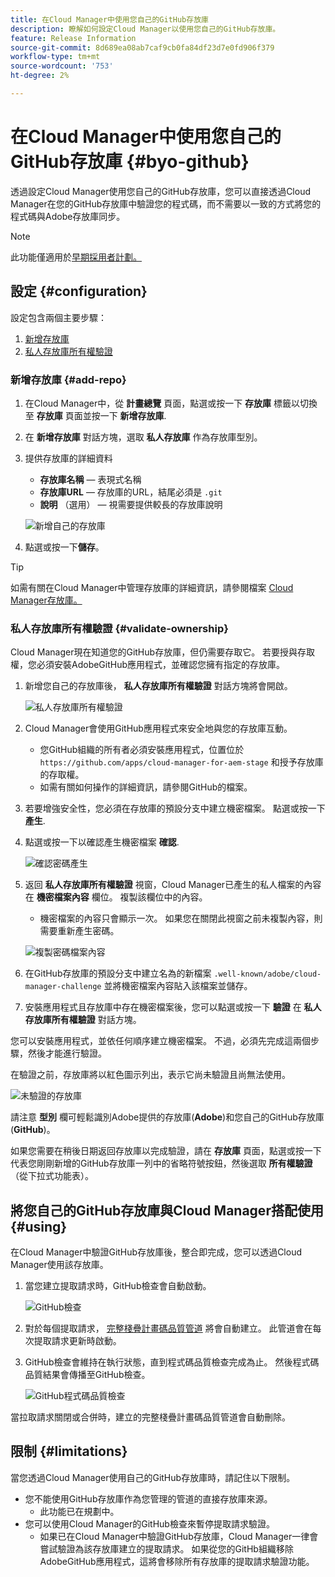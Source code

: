 ```yaml
---
title: 在Cloud Manager中使用您自己的GitHub存放庫
description: 瞭解如何設定Cloud Manager以使用您自己的GitHub存放庫。
feature: Release Information
source-git-commit: 8d689ea08ab7caf9cb0fa84df23d7e0fd906f379
workflow-type: tm+mt
source-wordcount: '753'
ht-degree: 2%

---
```



# 在Cloud Manager中使用您自己的GitHub存放庫 {#byo-github}

透過設定Cloud Manager使用您自己的GitHub存放庫，您可以直接透過Cloud Manager在您的GitHub存放庫中驗證您的程式碼，而不需要以一致的方式將您的程式碼與Adobe存放庫同步。

>[!NOTE]
>
>此功能僅適用於[早期採用者計劃。](/help/implementing/cloud-manager/release-notes/current.md#early-adoption)

## 設定 {#configuration}

設定包含兩個主要步驟：

1. [新增存放庫](#add-repo)
1. [私人存放庫所有權驗證](#validate-ownership)

### 新增存放庫 {#add-repo}

1. 在Cloud Manager中，從 **計畫總覽** 頁面，點選或按一下 **存放庫** 標籤以切換至 **存放庫** 頁面並按一下 **新增存放庫**.

1. 在 **新增存放庫** 對話方塊，選取 **私人存放庫** 作為存放庫型別。

1. 提供存放庫的詳細資料

   * **存放庫名稱**  — 表現式名稱
   * **存放庫URL**  — 存放庫的URL，結尾必須是 `.git`
   * **說明** （選用） — 視需要提供較長的存放庫說明

   ![新增自己的存放庫](/help/implementing/cloud-manager/assets/repos/add-own-github.png)

1. 點選或按一下&#x200B;**儲存**。

>[!TIP]
>
>如需有關在Cloud Manager中管理存放庫的詳細資訊，請參閱檔案 [Cloud Manager存放庫。](/help/implementing/cloud-manager/managing-code/cloud-manager-repositories.md)

### 私人存放庫所有權驗證 {#validate-ownership}

Cloud Manager現在知道您的GitHub存放庫，但仍需要存取它。 若要授與存取權，您必須安裝AdobeGitHub應用程式，並確認您擁有指定的存放庫。

1. 新增您自己的存放庫後， **私人存放庫所有權驗證** 對話方塊將會開啟。

   ![私人存放庫所有權驗證](/help/implementing/cloud-manager/assets/repos/private-repo-validate.png)

1. Cloud Manager會使用GitHub應用程式來安全地與您的存放庫互動。
   * 您GitHub組織的所有者必須安裝應用程式，位置位於 `https://github.com/apps/cloud-manager-for-aem-stage` 和授予存放庫的存取權。
   * 如需有關如何操作的詳細資訊，請參閱GitHub的檔案。

1. 若要增強安全性，您必須在存放庫的預設分支中建立機密檔案。 點選或按一下 **產生**.

1. 點選或按一下以確認產生機密檔案 **確認**.

   ![確認密碼產生](/help/implementing/cloud-manager/assets/repos/confirm-generation.png)

1. 返回 **私人存放庫所有權驗證** 視窗，Cloud Manager已產生的私人檔案的內容在 **機密檔案內容** 欄位。 複製該欄位中的內容。

   * 機密檔案的內容只會顯示一次。 如果您在關閉此視窗之前未複製內容，則需要重新產生密碼。

   ![複製密碼檔案內容](/help/implementing/cloud-manager/assets/repos/new-secret.png)

1. 在GitHub存放庫的預設分支中建立名為的新檔案 `.well-known/adobe/cloud-manager-challenge` 並將機密檔案內容貼入該檔案並儲存。

1. 安裝應用程式且存放庫中存在機密檔案後，您可以點選或按一下 **驗證** 在 **私人存放庫所有權驗證** 對話方塊。

您可以安裝應用程式，並依任何順序建立機密檔案。 不過，必須先完成這兩個步驟，然後才能進行驗證。

在驗證之前，存放庫將以紅色圖示列出，表示它尚未驗證且尚無法使用。

![未驗證的存放庫](/help/implementing/cloud-manager/assets/repos/unvalidated-repo.png)

請注意 **型別** 欄可輕鬆識別Adobe提供的存放庫(**Adobe**)和您自己的GitHub存放庫(**GitHub**)。

如果您需要在稍後日期返回存放庫以完成驗證，請在 **存放庫** 頁面，點選或按一下代表您剛剛新增的GitHub存放庫一列中的省略符號按鈕，然後選取 **所有權驗證** （從下拉式功能表）。

## 將您自己的GitHub存放庫與Cloud Manager搭配使用 {#using}

在Cloud Manager中驗證GitHub存放庫後，整合即完成，您可以透過Cloud Manager使用該存放庫。

1. 當您建立提取請求時，GitHub檢查會自動啟動。

   ![GitHub檢查](/help/implementing/cloud-manager/assets/repos/github-checks.png)

1. 對於每個提取請求， [完整棧疊計畫碼品質管道](/help/implementing/cloud-manager/configuring-pipelines/introduction-ci-cd-pipelines.md) 將會自動建立。 此管道會在每次提取請求更新時啟動。

1. GitHub檢查會維持在執行狀態，直到程式碼品質檢查完成為止。 然後程式碼品質結果會傳播至GitHub檢查。

   ![GitHub程式碼品質檢查](/help/implementing/cloud-manager/assets/repos/github-code-quality.png)

當拉取請求關閉或合併時，建立的完整棧疊計畫碼品質管道會自動刪除。

## 限制 {#limitations}

當您透過Cloud Manager使用自己的GitHub存放庫時，請記住以下限制。

* 您不能使用GitHub存放庫作為您管理的管道的直接存放庫來源。
   * 此功能已在規劃中。
* 您可以使用Cloud Manager的GitHub檢查來暫停提取請求驗證。
   * 如果已在Cloud Manager中驗證GitHub存放庫，Cloud Manager一律會嘗試驗證為該存放庫建立的提取請求。
如果從您的GitHb組織移除AdobeGitHub應用程式，這將會移除所有存放庫的提取請求驗證功能。
